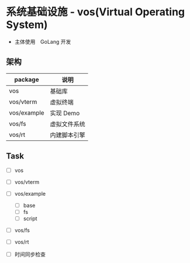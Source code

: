 # 系统基础设施 - vos(Virtual Operating System)

+ 主体使用　GoLang 开发

## 架构

|   package   | 说明        |
|-------------|------------|
| vos         | 基础库      |
| vos/vterm   | 虚拟终端    |
| vos/example | 实现 Demo   |
| vos/fs      | 虚拟文件系统 |
| vos/rt      | 内建脚本引擎 |

## Task

+ [ ] vos
+ [ ] vos/vterm
+ [ ] vos/example
    + [ ] base
    + [ ] fs
    + [ ] script
+ [ ] vos/fs
+ [ ] vos/rt

+ [ ] 时间同步检查
